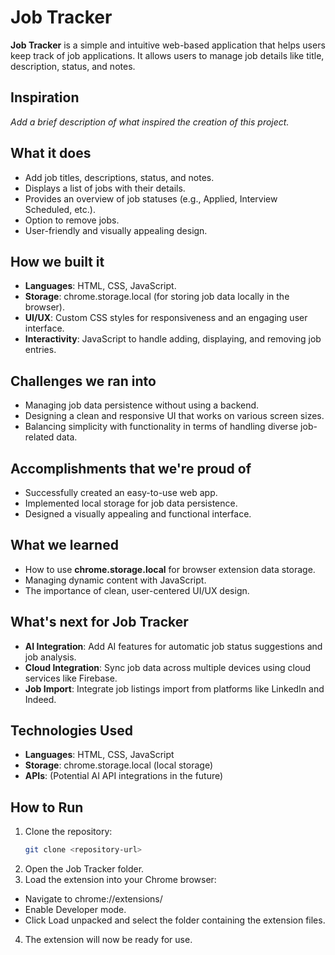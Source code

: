 # Job Tracker

**Job Tracker** is a simple and intuitive web-based application that helps users keep track of job applications. It allows users to manage job details like title, description, status, and notes.

## Inspiration

*Add a brief description of what inspired the creation of this project.*

## What it does

- Add job titles, descriptions, status, and notes.
- Displays a list of jobs with their details.
- Provides an overview of job statuses (e.g., Applied, Interview Scheduled, etc.).
- Option to remove jobs.
- User-friendly and visually appealing design.

## How we built it

- **Languages**: HTML, CSS, JavaScript.
- **Storage**: chrome.storage.local (for storing job data locally in the browser).
- **UI/UX**: Custom CSS styles for responsiveness and an engaging user interface.
- **Interactivity**: JavaScript to handle adding, displaying, and removing job entries.

## Challenges we ran into

- Managing job data persistence without using a backend.
- Designing a clean and responsive UI that works on various screen sizes.
- Balancing simplicity with functionality in terms of handling diverse job-related data.

## Accomplishments that we're proud of

- Successfully created an easy-to-use web app.
- Implemented local storage for job data persistence.
- Designed a visually appealing and functional interface.

## What we learned

- How to use **chrome.storage.local** for browser extension data storage.
- Managing dynamic content with JavaScript.
- The importance of clean, user-centered UI/UX design.

## What's next for Job Tracker

- **AI Integration**: Add AI features for automatic job status suggestions and job analysis.
- **Cloud Integration**: Sync job data across multiple devices using cloud services like Firebase.
- **Job Import**: Integrate job listings import from platforms like LinkedIn and Indeed.

## Technologies Used

- **Languages**: HTML, CSS, JavaScript
- **Storage**: chrome.storage.local (local storage)
- **APIs**: (Potential AI API integrations in the future)

## How to Run

1. Clone the repository:
   ```bash
   git clone <repository-url>
2. Open the Job Tracker folder.
3. Load the extension into your Chrome browser:
- Navigate to chrome://extensions/
- Enable Developer mode.
- Click Load unpacked and select the folder containing the extension files.
4. The extension will now be ready for use.
